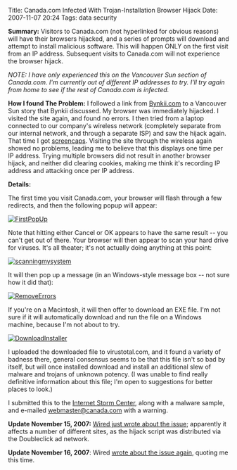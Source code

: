 Title: Canada.com Infected With Trojan-Installation Browser Hijack
Date: 2007-11-07 20:24
Tags: data security

**Summary:** Visitors to Canada.com (not hyperlinked for obvious
reasons) will have their browsers hijacked, and a series of prompts will
download and attempt to install malicious software. This will happen
ONLY on the first visit from an IP address. Subsequent visits to
Canada.com will not experience the browser hijack.

*NOTE: I have only experienced this on the Vancouver Sun section of
Canada.com. I'm currently out of different IP addresses to try. I'll try
again from home to see if the rest of Canada.com is infected.*

**How I found The Problem:** I followed a link from
[Bynkii.com](http://Bynkii.com) to a Vancouver Sun story that Bynkii
discussed. My browser was immediately hijacked. I visited the site
again, and found no errors. I then tried from a laptop connected to our
company's wireless network (completely separate from our internal
network, and through a separate ISP) and saw the hijack again. That time
I got
[screencaps](http://flickr.com/photos/schof/sets/72157603001488073/).
Visiting the site through the wireless again showed no problems, leading
me to believe that this displays one time per IP address. Trying
multiple browsers did not result in another browser hijack, and neither
did clearing cookies, making me think it's recording IP address and
attacking once per IP address.

**Details:**

The first time you visit Canada.com, your browser will flash through a
few redirects, and then the following popup will appear:  

[![FirstPopUp](http://farm3.static.flickr.com/2273/1911230563_b7e7d02adc_o.png)](http://www.flickr.com/photos/schof/1911230563/ "Photo Sharing")

Note that hitting either Cancel or OK appears to have the same result --
you can't get out of there. Your browser will then appear to scan your
hard drive for viruses. It's all theater; it's not actually doing
anything at this point:

[![scanningmysystem](http://farm3.static.flickr.com/2413/1912063850_5564a68325.jpg)](http://www.flickr.com/photos/schof/1912063850/ "Photo Sharing")

It will then pop up a message (in an Windows-style message box -- not
sure how it did that):

[![RemoveErrors](http://farm3.static.flickr.com/2227/1912064916_c6dfaba36f.jpg)](http://www.flickr.com/photos/schof/1912064916/ "Photo Sharing")

If you're on a Macintosh, it will then offer to download an EXE file.
I'm not sure if it will automatically download and run the file on a
Windows machine, because I'm not about to try.

[![DownloadInstaller](http://farm3.static.flickr.com/2044/1911232457_6dde35973b.jpg)](http://www.flickr.com/photos/schof/1911232457/ "Photo Sharing")

I uploaded the downloaded file to virustotal.com, and it found a variety
of badness there, general consensus seems to be that this file isn't so
bad by itself, but will once installed download and install an
additional slew of malware and trojans of unknown potency. (I was unable
to find really definitive information about this file; I'm open to
suggestions for better places to look.)

I submitted this to the [Internet Storm Center](http://isc.sans.org/),
along with a malware sample, and e-mailed webmaster@canada.com with a
warning.

**Update November 15, 2007:** [Wired just wrote about the
issue](http://blog.wired.com/business/2007/11/doubleclick-red.html);
apparently it affects a number of different sites, as the hijack script
was distributed via the Doubleclick ad network.

**Update November 16, 2007**: Wired [wrote about the issue
again](http://www.wired.com/techbiz/media/news/2007/11/doubleclick),
quoting me this time.

